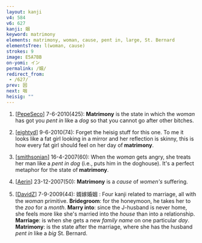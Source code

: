 ```yaml
---
layout: kanji
v4: 584
v6: 627
kanji: 姻
keyword: matrimony
elements: matrimony, woman, cause, pent in, large, St. Bernard
elementsTree: l(woman, cause)
strokes: 9
image: E5A7BB
on-yomi: イン
permalink: /姻/
redirect_from:
 - /627/
prev: 因
next: 咽
heisig: ""
---
```


1) [<a href="http://kanji.koohii.com/profile/PepeSeco">PepeSeco</a>] 7-6-2010(425): <strong>Matrimony</strong> is the state in which the <em>woman</em> has got you <em>pent</em> <em>in</em> like a <em>dog</em> so that you cannot go after other bitches.

2) [<a href="http://kanji.koohii.com/profile/eightyd">eightyd</a>] 9-6-2010(74): Forget the heisig stuff for this one. To me it looks like a fat girl looking in a mirror and her reflection is skinny, this is how every fat girl should feel on her day of<strong> matrimony</strong>.

3) [<a href="http://kanji.koohii.com/profile/smithsonian">smithsonian</a>] 16-4-2007(60): When the <em>woman</em> gets angry, she treats her man like a <em>pent in dog</em> (i.e., puts him in the doghouse). It&#039;s a perfect metaphor for the state of<strong> matrimony</strong>.

4) [<a href="http://kanji.koohii.com/profile/Aerin">Aerin</a>] 23-12-2007(50): <strong>Matrimony</strong> is a <em>cause</em> of <em>women&#039;s</em> suffering.

5) [<a href="http://kanji.koohii.com/profile/DavidZ">DavidZ</a>] 7-9-2009(44): 婿嫁婚姻 : Four kanji related to marriage, all with the <em>woman</em> primitive. <strong>Bridegroom</strong>: for the honeymoon, he takes her to the <em>zoo</em> for a <em>month</em>. <strong>Marry into</strong>: since the J-husband is never home, she feels more like she&#039;s married into the <em>house</em> than into a relationship. <strong>Marriage</strong>: is when she gets a new <em>family name</em> on one particular <em>day</em>. <strong>Matrimony</strong>: is the state after the marriage, where she has the husband <em>pent in</em> like a <em>big</em> St. Bernard.

